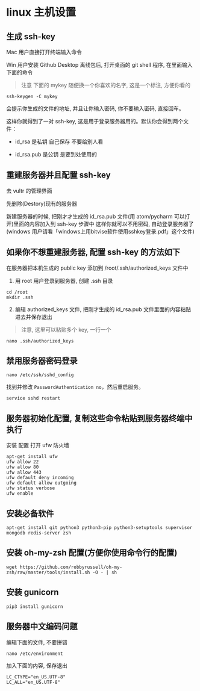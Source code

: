 # linux 主机设置

## 生成 ssh-key

Mac 用户直接打开终端输入命令

Win 用户安装 Github Desktop 离线包后, 打开桌面的 git shell 程序, 在里面输入下面的命令

>注意 下面的 mykey 随便换一个你喜欢的名字, 这是一个标注, 方便你看的

```
ssh-keygen -C mykey
```

会提示你生成的文件的地址, 并且让你输入密码, 你不要输入密码, 直接回车。

这样你就得到了一对 ssh-key, 这是用于登录服务器用的。默认你会得到两个文件：

* id_rsa 是私钥 自己保存 不要给别人看

* id_rsa.pub 是公钥 是要到处使用的

## 重建服务器并且配置 ssh-key

去 vultr 的管理界面

先删除(Destory)现有的服务器

新建服务器的时候, 把刚才才生成的 id_rsa.pub 文件(用 atom/pycharm 可以打开)里面的内容加入到 ssh-key 步骤中
这样你就可以不用密码, 自动登录服务器了(windows 用户请看「windows上用bitvise软件使用sshkey登录.pdf」这个文件)

## 如果你不想重建服务器, 配置 ssh-key 的方法如下

在服务器把本机生成的 public key 添加到 /root/.ssh/authorized_keys 文件中

1. 用 root 用户登录到服务器, 创建 .ssh 目录
```
cd /root
mkdir .ssh
```
2. 编辑 authorized_keys 文件, 把刚才生成的 id_rsa.pub 文件里面的内容粘贴进去并保存退出

>注意, 这里可以粘贴多个 key, 一行一个
```
nano .ssh/authorized_keys
```

## 禁用服务器密码登录

```
nano /etc/ssh/sshd_config
```
找到并修改 `PasswordAuthentication no`，然后重启服务。
```
service sshd restart
```

## 服务器初始化配置, 复制这些命令粘贴到服务器终端中执行


安装 配置 打开 ufw 防火墙
```
apt-get install ufw
ufw allow 22
ufw allow 80
ufw allow 443
ufw default deny incoming
ufw default allow outgoing
ufw status verbose
ufw enable
```

## 安装必备软件

```
apt-get install git python3 python3-pip python3-setuptools supervisor mongodb redis-server zsh

```

## 安装 oh-my-zsh 配置(方便你使用命令行的配置)
```
wget https://github.com/robbyrussell/oh-my-zsh/raw/master/tools/install.sh -O - | sh

```
## 安装 gunicorn
```
pip3 install gunicorn
```

## 服务器中文编码问题

编辑下面的文件, 不要拼错
```
nano /etc/environment
```
加入下面的内容, 保存退出
```
LC_CTYPE="en_US.UTF-8"
LC_ALL="en_US.UTF-8"
```

